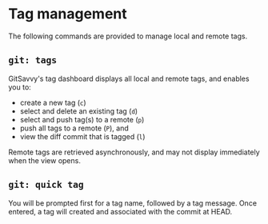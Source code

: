 # Tag management

The following commands are provided to manage local and remote tags.


## `git: tags`

GitSavvy's tag dashboard displays all local and remote tags, and enables you to:

- create a new tag (`c`)
- select and delete an existing tag (`d`)
- select and push tag(s) to a remote (`p`)
- push all tags to a remote (`P`), and
- view the diff commit that is tagged (`l`)

Remote tags are retrieved asynchronously, and may not display immediately when the view opens.


## `git: quick tag`

You will be prompted first for a tag name, followed by a tag message.  Once entered, a tag will created and associated with the commit at HEAD.
